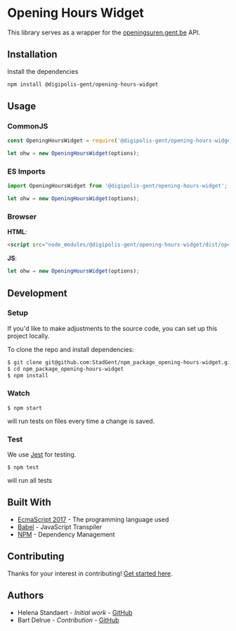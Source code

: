 # Opening Hours Widget
This library serves as a wrapper for the [openingsuren.gent.be](http://openingsuren.gent.be) API. 

## Installation
Install the dependencies 
```bash
npm install @digipolis-gent/opening-hours-widget
``` 

## Usage
### CommonJS
```javascript
const OpeningHoursWidget = require('@digipolis-gent/opening-hours-widget').default;

let ohw = new OpeningHoursWidget(options);
```
### ES Imports
```javascript
import OpeningHoursWidget from '@digipolis-gent/opening-hours-widget';

let ohw = new OpeningHoursWidget(options);
```

### Browser
**HTML**:
```html
<script src="node_modules/@digipolis-gent/opening-hours-widget/dist/opening-hours-widget.js"></script>
```
**JS**:
```js
let ohw = new OpeningHoursWidget(options);
```

## Development
### Setup
If you'd like to make adjustments to the source code, you can set up this project locally. 

To clone the repo and install dependencies:
```bash
$ git clone git@github.com:StadGent/npm_package_opening-hours-widget.git
$ cd npm_package_opening-hours-widget
$ npm install
```

### Watch 
```shell
$ npm start
```
will run tests on files every time a change is saved. 

### Test 
We use [Jest](https://jestjs.io/) for testing. 

```shell
$ npm test
```
will run all tests 

## Built With
- [EcmaScript 2017](https://www.ecma-international.org/ecma-262/8.0/index.html) - The programming language used
- [Babel](https://babeljs.io/) - JavaScript Transpiler
- [NPM](https://www.npmjs.com/) - Dependency Management


## Contributing
Thanks for your interest in contributing! [Get started here](.github/CONTRIBUTING.md).

## Authors
- Helena Standaert - *Initial work* - [GitHub](https://github.com/hstandaert)
- Bart Delrue - *Contribution* - [GitHub](https://github.com/delrueba)